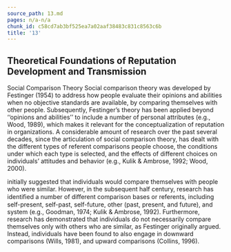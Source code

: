 ```yaml
---
source_path: 13.md
pages: n/a-n/a
chunk_id: c58cd7ab3bf525ea7a02aaf38483c831c8563c6b
title: '13'
---
```

## Theoretical Foundations of Reputation Development and Transmission

Social Comparison Theory Social comparison theory was developed by Festinger (1954) to address how people evaluate their opinions and abilities when no objective standards are available, by comparing themselves with other people. Subsequently, Festinger’s theory has been applied beyond ‘‘opinions and abilities’’ to include a number of personal attributes (e.g., Wood, 1989), which makes it relevant for the conceptualization of reputation in organizations. A considerable amount of research over the past several decades, since the articulation of social comparison theory, has dealt with the different types of referent comparisons people choose, the conditions under which each type is selected, and the effects of different choices on individuals’ attitudes and behavior (e.g., Kulik & Ambrose, 1992; Wood, 2000).

initially suggested that individuals would compare themselves with people who were similar. However, in the subsequent half century, research has identiﬁed a number of different comparison bases or referents, including self-present, self-past, self-future, other (past, present, and future), and system (e.g., Goodman, 1974; Kulik & Ambrose, 1992). Furthermore, research has demonstrated that individuals do not necessarily compare themselves only with others who are similar, as Festinger originally argued. Instead, individuals have been found to also engage in downward comparisons (Wills, 1981), and upward comparisons (Collins, 1996).
